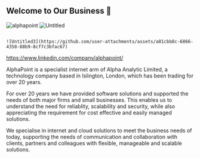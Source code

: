 ## Welcome to Our Business 👋 

![alphapoint](https://github.com/user-attachments/assets/187d6be2-0745-41e4-8fee-ea804558d9ae)    	![Untitled](https://github.com/user-attachments/assets/c77aad1f-30c9-45c1-93e2-9464532761bd)		

																				![Untitled3](https://github.com/user-attachments/assets/a01cbb8c-6866-4358-88b9-8cf7c3bfac67)


https://www.linkedin.com/company/alphapoint/


AlphaPoint is a specialist internet arm of Alpha Analytic Limited, a technology company based in Islington, London, which has been trading for over 20 years.

For over 20 years we have provided software solutions and supported the needs of both major firms and small businesses. This enables us to understand the need for reliablity, scalability and security, while also appreciating the requirement for cost effective and easily managed solutions.

We specialise in internet and cloud solutions to meet the business needs of today, supporting the needs of communication and collaboration with clients, partners and colleagues with flexible, manageable and scalable solutions.

<!--

**Here are some ideas to get you started:**

🙋‍♀️ A short introduction - what is your organization all about?
🌈 Contribution guidelines - how can the community get involved?
👩‍💻 Useful resources - where can the community find your docs? Is there anything else the community should know?
🍿 Fun facts - what does your team eat for breakfast?
🧙 Remember, you can do mighty things with the power of [Markdown](https://docs.github.com/github/writing-on-github/getting-started-with-writing-and-formatting-on-github/basic-writing-and-formatting-syntax)
-->
